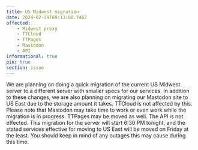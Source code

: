 ```yaml
---
title: US Midwest migration
date: 2024-02-29T09:13:00.746Z
affected:
    - Midwest proxy
    - TTCloud
    - TTPages
    - Mastodon
    - API
informational: true
pin: true
section: issue
---
```


We are planning on doing a quick migration of the current US Midwest server to a different server with smaller specs for our services. In addition to these changes, we are also planning on migrating our Mastodon site to US East due to the storage amount it takes. TTCloud is not affected by this. Please note that Mastodon may take time to work or even work while the migration is in progress. TTPages may be moved as well. The API is not effected. This migration for the server will start 6:30 PM tonight, and the stated services effective for moving to US East will be moved on Friday at the least. You should keep in mind of any outages this may cause during this time.
